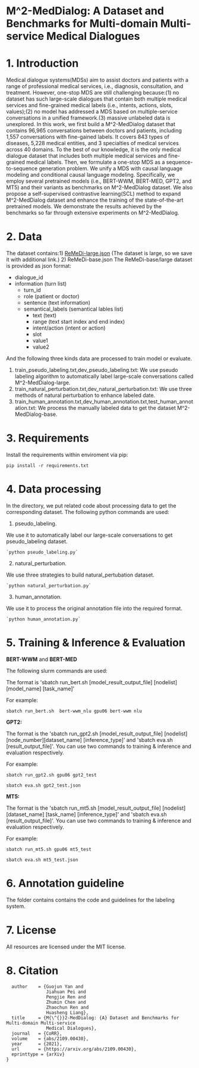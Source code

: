 # M^2-MedDialog: A Dataset and Benchmarks for Multi-domain Multi-service Medical Dialogues
# 1. Introduction 
Medical dialogue systems(MDSs) aim to assist doctors and patients with a range of professional medical services, i.e., diagnosis, consultation, and treatment.
However, one-stop MDS are still challenging because:(1) no dataset has such large-scale dialogues that contain both multiple medical services and fine-grained medical labels (i.e., intents, actions, slots, values);(2) no model has addressed a MDS based on multiple-service conversations in a unified framework.(3) massive unlabeled data is unexplored. In this work, we first build a M^2-MedDialog dataset that contains 96,965 conversations between doctors and patients, including 1,557 conversations with fine-gained labels. It covers 843 types of diseases, 5,228 medical entities, and 3 specialties of medical services across 40 domains.
To the best of our knowledge, it is the only medical dialogue dataset that includes both multiple medical services and fine-grained medical labels. Then, we formulate a one-stop MDS as a sequence-to-sequence generation problem. We unify a MDS with causal language modeling and conditional causal language modeling. Specifically, we employ several pretrained models (i.e., BERT-WWM, BERT-MED, GPT2, and MT5) and their variants as benchmarks on M^2-MedDialog dataset. We also propose a self-supervised contrastive learning(SCL) method to expand M^2-MedDialog dataset and enhance the training of the state-of-the-art pretrained models. We demonstrate the results achieved by the benchmarks so far through extensive experiments on M^2-MedDialog.
 

# 2. Data
The dataset contains:1) [ReMeDi-large.json](https://drive.google.com/drive/folders/1nxVEci21eU5KSejiWM4fwRlRELvkncpe?usp=sharing) (The dataset is large, so we save it with additional link.) 2) ReMeDi-base.json
The ReMeDi-base/large dataset is provided as json format:
* dialogue_id
* information (turn list)
   * turn_id
   * role (patient or doctor)
   * sentence (text information)
   * semantical_labels (semantical lables list)
      * text (text)
      * range (text start index and end index)
      * intent/action (intent or action)
      * slot 
      * value1
      * value2

And the following three kinds data are processed to train model or evaluate.

1) train_pseudo_labeling.txt,dev_pseudo_labeling.txt: We use pseudo labeling algorithm to automatically label large-scale conversations called M^2-MedDialog-large.
2) train_natural_perturbation.txt,dev_natural_perturbation.txt: We use three methods of natural perturbation to enhance labeled date.
3) train_human_annotation.txt,dev_human_annotation.txt,test_human_annotation.txt: We process the manually labeled data to get the dataset M^2-MedDialog-base.
# 3. Requirements
Install the requirements within enviroment via pip:

`pip install -r requirements.txt`

# 4. Data processing
In the directory, we put related code about processing data to get the corresponding dataset.
The following python commands are used:

1) pseudo_labeling.

We use it to automatically label our large-scale conversations to get pseudo_labeling dataset.

    `python pseudo_labeling.py`

2) natural_perturbation.

We use three strategies to build natural_pertubation dataset.

    `python natural_perturbation.py`

3) human_annotation.

We use it to process the original annotation file into the required format.

    `python human_annotation.py`

# 5. Training & Inference & Evaluation

**BERT-WWM** and **BERT-MED**

The following slurm commands are used:

The format is 'sbatch run_bert.sh [model_result_output_file] [nodelist] [model_name] [task_name]' 

For example:

`sbatch run_bert.sh  bert-wwm_nlu gpu06 bert-wwm nlu`

**GPT2:**

The format is the 'sbatch run_gpt2.sh [model_result_output_file] [nodelist] [node_number][dataset_name] [inference_type]' and 'sbatch eva.sh [result_output_file]'.
You can use two commands to training & inference and evaluation respectively.

For example:

`sbatch run_gpt2.sh gpu06 gpt2_test `

`sbatch eva.sh gpt2_test.json`

**MT5:**

The format is the 'sbatch run_mt5.sh [model_result_output_file] [nodelist] [dataset_name] [task_name] [inference_type]' and 'sbatch eva.sh [result_output_file]'.
You can use two commands to training & inference and evaluation respectively.

For example:

`sbatch run_mt5.sh gpu06 mt5_test`

`sbatch eva.sh mt5_test.json`

# 6. Annotation guideline
The folder contains contains the code and guidelines for the labeling system.

# 7. License

All resources are licensed under the MIT license.

# 8. Citation
```@article{yan21medialog,
  author    = {Guojun Yan and
               Jiahuan Pei and
               Pengjie Ren and
               Zhumin Chen and
               Zhaochun Ren and
               Huasheng Liang},
  title     = {M{\^{}}2-MedDialog: {A} Dataset and Benchmarks for Multi-domain Multi-service
               Medical Dialogues},
  journal   = {CoRR},
  volume    = {abs/2109.00430},
  year      = {2021},
  url       = {https://arxiv.org/abs/2109.00430},
  eprinttype = {arXiv}
}
```
